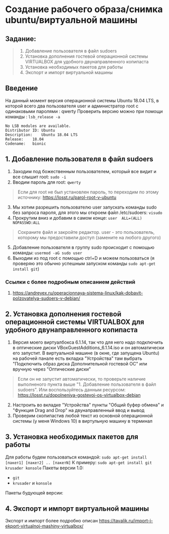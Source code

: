 # Создание рабочего образа/снимка ubuntu/виртуальной машины
## Задание:
> 1. Добавление пользователя в файл sudoers
> 2. Установка дополнения гостевой операционной системы VIRTUALBOX для удобного двунаправленного копипаста
> 3. Установка необходимых пакетов для работы
> 4. Экспорт и импорт виртуальной машины 

## Введение
На данный момент верcия операционной системы Ubuntu 18.04 LTS, в которой всего два пользователя user и администратор root с одинаковыми паролями : qwerty
Проверить версию можно при помощи команды : `lsb_release -a `
```
No LSB modules are available.
Distributor ID: Ubuntu
Description:    Ubuntu 18.04 LTS
Release:    18.04
Codename:   bionic 
```
## 1. Добавление пользователя в файл sudoers
1. Заходим под божественным пользователем, который все видит и все слышит root: `sudo -i`
2. Вводим пароль для root: `qwerty`
> Если для root не был установлен пароль, то переходим по этому источнику: https://losst.ru/parol-root-v-ubuntu 
3. Мы хотим разрешить пользователю user запускать команды sudo без запроса пароля, для этого мы откроем файл /etc/sudoers: `visudo`
4. Прокрутим вниз и добавим в самом конце: `user  ALL=(ALL) NOPASSWD:ALL`
> Сохраните файл и закройте редактор. user - это пользователь, которому мы предоставили доступ (замените на любого другого)
5. Добавление пользователя в группу sudo происходит с помощью команды: `usermod -aG sudo user`
6. Выходим из под root с помощью ctrl+D и можем пользоваться (я проверяю это обычно успешным запуском команды `sudo apt-get install git`)


### Ссылки с более подробным описанием действий
1. https://andreyex.ru/operacionnaya-sistema-linux/kak-dobavit-polzovatelya-sudoers-v-debian/

## 2. Установка дополнения гостевой операционной системы VIRTUALBOX для удобного двунаправленного копипаста
1. Версия моего виртуалбокса 6.1.14, так что для него надо подключить в оптические диски VBoxGuestAdditions_6.1.14.iso и он автоматически его запустит. В виртуальной машине (в окне, где запущена Ubuntu) на рабочей панале есть вкладка "Устройства" там выбрать "Подключить образ диска Дополнительной гостевой ОС" или вручную через "Оптические диски"
> Если он не запустит автоматически, то проверьте наличие выполненого пункта выше "1. Добавление пользователя в файл sudoers". Или воспользуйтесь данным ресурсом: https://losst.ru/dopolneniya-gostevoj-os-virtualbox-debian
2. Настроить во вкладке "Устройства" пункты "Общий буфер обмена" и "Функция Drag and Drop" на двунаправленный ввод и вывод
3. Проверим скопипастив любой текст из основной операционной системы (у меня Windows 10) в виртульную машину в терминал

## 3. Установка необходимых пакетов для работы
Для работы будем пользоваться командой: `sudo apt-get install [пакет1] [пакет2] .. [пакетN]`
К примеру: `sudo apt-get install git krusader konsole`
Пакеты версии 1.0:
* `git`
* `krusader` и `konsole`

Пакеты будующей версии:

## 4. Экспорт и импорт виртуальной машины 
Экспорт и импорт более подробно описан https://tavalik.ru/import-i-ekport-virtualnoj-mashiny-virtualbox/

